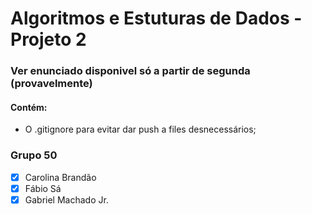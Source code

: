 # Algoritmos e Estuturas de Dados - Projeto 2


### Ver enunciado disponivel só a partir de segunda (provavelmente)

#### Contém:

- O .gitignore para evitar dar push a files desnecessários;


### Grupo 50

 - [x] Carolina Brandão
 - [x] Fábio Sá         
 - [x] Gabriel Machado Jr.
